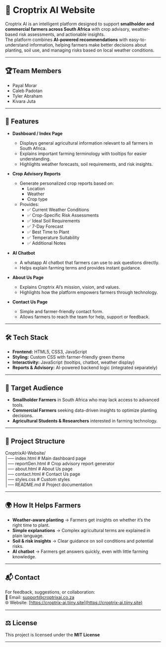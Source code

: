 # 🌱 Croptrix AI Website

Croptrix AI is an intelligent platform designed to support **smallholder and commercial farmers across South Africa** with crop advisory, weather-based risk assessments, and actionable insights.  
The platform combines **AI-powered recommendations** with easy-to-understand information, helping farmers make better decisions about planting, soil use, and managing risks based on local weather conditions.  

---
## 🏆Team Members
- Payal Morar
- Caleb Padotan
- Tyler Abraham
- Kivara Juta

---

## 📖 Features

- **Dashboard / Index Page**
  - Displays general agricultural information relevant to all farmers in South Africa.
  - Explains important farming terminology with tooltips for easier understanding.
  - Highlights weather forecasts, soil requirements, and risk insights.

- **Crop Advisory Reports**
  - Generate personalized crop reports based on:
    - Location
    - Weather
    - Crop type  
  - Provides:
    - ✅ Current Weather Conditions  
    - ✅ Crop-Specific Risk Assessments  
    - ✅ Ideal Soil Requirements  
    - ✅ 7-Day Forecast  
    - ✅ Best Time to Plant  
    - ✅ Temperature Suitability  
    - ✅ Additional Notes  

- **AI Chatbot**
  - A whatapp  AI chatbot that farmers can use to ask questions directly.  
  - Helps explain farming terms and provides instant guidance.

- **About Us Page**
  - Explains Croptrix AI’s mission, vision, and values.  
  - Highlights how the platform empowers farmers through technology.  

- **Contact Us Page**
  - Simple and farmer-friendly contact form.  
  - Allows farmers to reach the team for help, support or feedback.  

---

## 🛠️ Tech Stack

- **Frontend:** HTML5, CSS3, JavaScript  
- **Styling:** Custom CSS with farmer-friendly green theme  
- **Interactivity:** JavaScript (tooltips, chatbot, weather display)  
- **Reports & Advisory:** AI-powered backend logic (integrated separately)  

---

## 🚜 Target Audience

- **Smallholder Farmers** in South Africa who may lack access to advanced tools.  
- **Commercial Farmers** seeking data-driven insights to optimize planting decisions.  
- **Agricultural Students & Researchers** interested in farming technology.  

---

## 📂 Project Structure

CroptrixAI-Website/  
│── index.html # Main dashboard page  
│── reportGen.html # Crop advisory report generator  
│── about.html # About Us page  
│── contact.html # Contact Us page  
│── styles.css # Custom styles  
│── README.md # Project documentation


---

## 🌍 How It Helps Farmers

- **Weather-aware planting** → Farmers get insights on whether it’s the right time to plant.  
- **Simple explanations** → Complex agricultural terms are explained in plain language.  
- **Soil & risk insights** → Clear guidance on soil conditions and potential risks.  
- **AI chatbot** → Farmers get answers quickly, even with little farming knowledge.  

---

## 📬 Contact

For feedback, suggestions, or collaboration:  
📧 Email: support@croptrixai.co.za  
🌐 Website: [https://croptrix-ai.tiiny.site](https://croptrix-ai.tiiny.site)  

---

## ⚖️ License

This project is licensed under the **MIT License** 

---
